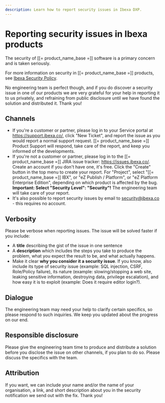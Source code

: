 ```yaml
---
description: Learn how to report security issues in Ibexa DXP.
---
```


# Reporting security issues in Ibexa products

The security of [[= product_name_base =]] software is a primary concern and is taken seriously.

For more information on security in [[= product_name_base =]] products, see [Ibexa Security Policy](https://www.ibexa.co/software-information/security).

No engineering team is perfect though, and if you do discover a security issue in one of our products we are very grateful for your help in reporting it to us privately, and refraining from public disclosure until we have found the solution and distributed it. Thank you!

## Channels

- If you're a customer or partner, please log in to your Service portal at <https://support.ibexa.co/>, click "New Ticket", and report the issue as you would report a normal support request. [[= product_name_base =]] Product Support will respond, take care of the report, and keep you informed of the developments.
- If you're not a customer or partner, please log in to the [[= product_name_base =]] JIRA issue tracker: <https://issues.ibexa.co/>. Create an account if you don't have one, it's free. Click the "Create" button in the top menu to create your report. For "Project", select "[[= product_name_base =]] IBX", or "eZ Publish / Platform", or "eZ Platform Enterprise Edition", depending on which product is affected by the bug. **Important: Select "Security Level": "Security"!** The engineering team will take care of your report.
- It's also possible to report security issues by email to <security@ibexa.co> - this requires no account.

## Verbosity

Please be verbose when reporting issues. The issue will be solved faster if you include:

- A **title** describing the gist of the issue in one sentence
- A **description** which includes the steps you take to produce the problem, what you expect the result to be, and what actually happens.
- Make it clear **why you consider it a security issue**. If you know, also include its type of security issue (example: SQL injection, CSRF, Role/Policy failure), its nature (example: slowing/stopping a web site, leaking sensitive information, destroying data, privilege escalation), and how easy it is to exploit (example: Does it require editor login?).

## Dialogue

The engineering team may need your help to clarify certain specifics, so please respond to such inquiries.
We keep you updated about the progress on our end.

## Responsible disclosure

Please give the engineering team time to produce and distribute a solution before you disclose the issue on other channels, if you plan to do so. Please discuss the specifics with the team.

## Attribution

If you want, we can include your name and/or the name of your organisation, a link, and short description about you in the security notification we send out with the fix.
Thank you!
